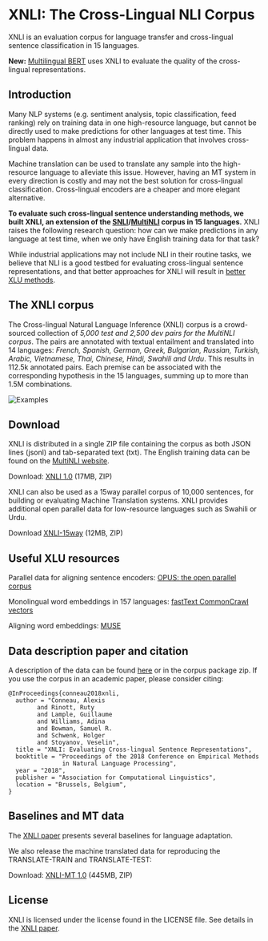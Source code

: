# XNLI: The Cross-Lingual NLI Corpus
XNLI is an evaluation corpus for language transfer and cross-lingual sentence classification in 15 languages.

**New:** [Multilingual BERT](https://github.com/google-research/bert/blob/master/multilingual.md#models) uses XNLI to evaluate the quality of the cross-lingual representations.

## Introduction
Many NLP systems (e.g. sentiment analysis, topic classification, feed ranking) rely on training data in one high-resource language, but cannot be directly used to make predictions for other languages at test time.
This problem happens in almost any industrial application that involves cross-lingual data.

Machine translation can be used to translate any sample into the high-resource language to alleviate this issue.
However, having an MT system in every direction is costly and may not the best solution for cross-lingual classification.
Cross-lingual encoders are a cheaper and more elegant alternative.

**To evaluate such cross-lingual sentence understanding methods, we built XNLI, an extension of the
[SNLI](https://nlp.stanford.edu/projects/snli/)/[MultiNLI](https://www.nyu.edu/projects/bowman/multinli/) corpus in 15 languages.**
XNLI raises the following research question: how can we make predictions in any language at test time, when we only have English training data for that task?

While industrial applications may not include NLI in their routine tasks, we believe that NLI is a good testbed for evaluating cross-lingual
sentence representations, and that better approaches for XNLI will result in [better XLU methods](https://github.com/google-research/bert/blob/master/multilingual.md#results).

## The XNLI corpus
The Cross-lingual Natural Language Inference (XNLI) corpus is a crowd-sourced collection of *5,000 test and 2,500 dev pairs for the MultiNLI corpus*.
The pairs are annotated with textual entailment and translated into 14 languages: *French, Spanish, German, Greek, Bulgarian,
Russian, Turkish, Arabic, Vietnamese, Thai, Chinese, Hindi, Swahili and Urdu*. This results in 112.5k annotated pairs.
Each premise can be associated with the corresponding hypothesis in the 15 languages, summing up to more than 1.5M combinations.

![Examples](https://dl.fbaipublicfiles.com/XNLI/xnli_examples.png)

## Download
XNLI is distributed in a single ZIP file containing the corpus as both JSON lines (jsonl) and tab-separated text (txt). The English training data can be found on the [MultiNLI website](https://www.nyu.edu/projects/bowman/multinli/).

Download: [XNLI 1.0](https://dl.fbaipublicfiles.com/XNLI/XNLI-1.0.zip) (17MB, ZIP)

XNLI can also be used as a 15way parallel corpus of 10,000 sentences, for building or evaluating Machine Translation systems. XNLI provides additional open parallel data for low-resource languages such as Swahili or Urdu.

Download [XNLI-15way](https://dl.fbaipublicfiles.com/XNLI/XNLI-15way.zip) (12MB, ZIP)

## Useful XLU resources
Parallel data for aligning sentence encoders: [OPUS: the open parallel corpus](http://opus.nlpl.eu/)

Monolingual word embeddings in 157 languages: [fastText CommonCrawl vectors](https://github.com/facebookresearch/fastText/blob/master/docs/crawl-vectors.md)

Aligning word embeddings: [MUSE](https://github.com/facebookresearch/MUSE)


## Data description paper and citation

A description of the data can be found [here](https://arxiv.org/abs/1809.05053) or in the corpus package zip. If you use the corpus in an academic paper, please consider citing:

```
@InProceedings{conneau2018xnli,
  author = "Conneau, Alexis
        and Rinott, Ruty
        and Lample, Guillaume
        and Williams, Adina
        and Bowman, Samuel R.
        and Schwenk, Holger
        and Stoyanov, Veselin",
  title = "XNLI: Evaluating Cross-lingual Sentence Representations",
  booktitle = "Proceedings of the 2018 Conference on Empirical Methods
               in Natural Language Processing",
  year = "2018",
  publisher = "Association for Computational Linguistics",
  location = "Brussels, Belgium",
}
```

## Baselines and MT data
The [XNLI paper](https://arxiv.org/abs/1809.05053) presents several baselines for language adaptation.

We also release the machine translated data for reproducing the TRANSLATE-TRAIN and TRANSLATE-TEST:

Download: [XNLI-MT 1.0](https://s3.amazonaws.com/xnli/XNLI-MT-1.0.zip) (445MB, ZIP)

## License
XNLI is licensed under the license found in the LICENSE file. See details in the [XNLI paper](https://arxiv.org/abs/1809.05053).
